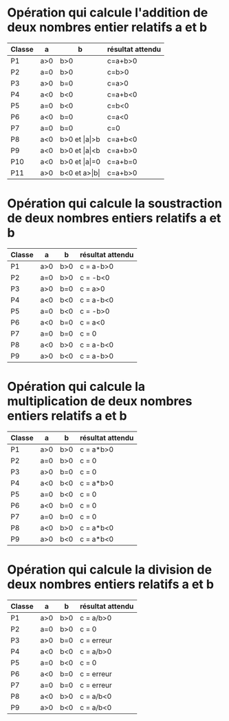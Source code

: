 # Opération qui calcule l'addition de deux nombres entier relatifs a et b

| Classe | a   | b              | résultat attendu |
| ------ | --- | -------------- | ---------------- |
| P1     | a>0 | b>0            | c=a+b>0          |
| P2     | a=0 | b>0            | c=b>0            |
| P3     | a>0 | b=0            | c=a>0            |
| P4     | a<0 | b<0            | c=a+b<0          |
| P5     | a=0 | b<0            | c=b<0            |
| P6     | a<0 | b=0            | c=a<0            |
| P7     | a=0 | b=0            | c=0              |
| P8     | a<0 | b>0 et \|a\|>b | c=a+b<0          |
| P9     | a<0 | b>0 et \|a\|<b | c=a+b>0          |
| P10    | a<0 | b>0 et \|a\|=0 | c=a+b=0          |
| P11    | a>0 | b<0 et a>\|b\| | c=a+b>0          |

# Opération qui calcule la soustraction de deux nombres entiers relatifs a et b

| Classe | a   | b   | résultat attendu |
| ------ | --- | --- | ---------------- |
| P1     | a>0 | b>0 | c = a-b>0        |
| P2     | a=0 | b>0 | c = -b<0         |
| P3     | a>0 | b=0 | c = a>0          |
| P4     | a<0 | b<0 | c = a-b<0        |
| P5     | a=0 | b<0 | c = -b>0         |
| P6     | a<0 | b=0 | c = a<0          |
| P7     | a=0 | b=0 | c = 0            |
| P8     | a<0 | b>0 | c = a-b<0        |
| P9     | a>0 | b<0 | c = a-b>0        |

# Opération qui calcule la multiplication de deux nombres entiers relatifs a et b

| Classe | a   | b   | résultat attendu |
| ------ | --- | --- | ---------------- |
| P1     | a>0 | b>0 | c = a*b>0        |
| P2     | a=0 | b>0 | c = 0            |
| P3     | a>0 | b=0 | c = 0            |
| P4     | a<0 | b<0 | c = a*b>0        |
| P5     | a=0 | b<0 | c = 0            |
| P6     | a<0 | b=0 | c = 0            |
| P7     | a=0 | b=0 | c = 0            |
| P8     | a<0 | b>0 | c = a*b<0        |
| P9     | a>0 | b<0 | c = a*b<0        |

# Opération qui calcule la division de deux nombres entiers relatifs a et b

| Classe | a   | b   | résultat attendu |
| ------ | --- | --- | ---------------- |
| P1     | a>0 | b>0 | c = a/b>0        |
| P2     | a=0 | b>0 | c = 0            |
| P3     | a>0 | b=0 | c = erreur       |
| P4     | a<0 | b<0 | c = a/b>0        |
| P5     | a=0 | b<0 | c = 0            |
| P6     | a<0 | b=0 | c = erreur       |
| P7     | a=0 | b=0 | c = erreur       |
| P8     | a<0 | b>0 | c = a/b<0        |
| P9     | a>0 | b<0 | c = a/b<0        |


